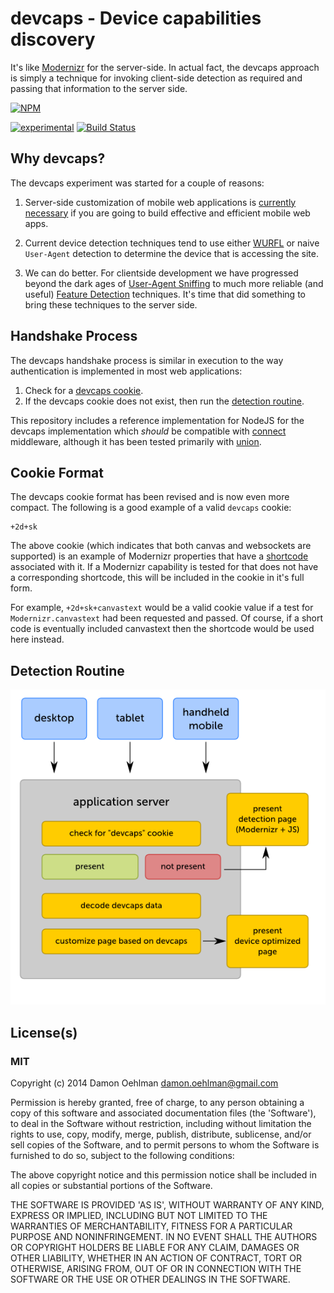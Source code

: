 # devcaps - Device capabilities discovery

It's like [Modernizr](http://modernizr.com) for the server-side.  In actual
fact, the devcaps approach is simply a technique for invoking client-side
detection as required and passing that information to the server side.


[![NPM](https://nodei.co/npm/devcaps.png)](https://nodei.co/npm/devcaps/)

[![experimental](https://img.shields.io/badge/stability-experimental-red.svg)](https://github.com/dominictarr/stability#experimental) [![Build Status](https://img.shields.io/travis/DamonOehlman/devcaps.svg?branch=master)](https://travis-ci.org/DamonOehlman/devcaps) 

## Why devcaps?

The devcaps experiment was started for a couple of reasons:

1. Server-side customization of mobile web applications is
   [currently necessary](http://www.cloudfour.com/css-media-query-for-mobile-is-fools-gold/)
   if you are going to build effective and efficient mobile web apps.

2. Current device detection techniques tend to use either
   [WURFL](http://www.scientiamobile.com/) or naive `User-Agent` detection
   to determine the device that is accessing the site.

3. We can do better. For clientside development we have progressed beyond the
   dark ages of [User-Agent Sniffing](https://secure.wikimedia.org/wikipedia/en/wiki/Browser_sniffing)
   to much more reliable (and useful)
   [Feature Detection](http://www.html5rocks.com/en/tutorials/detection/index.html)
   techniques. It's time that did something to bring these techniques to the server side.

## Handshake Process

The devcaps handshake process is similar in execution to the way authentication is
implemented in most web applications:

1. Check for a [devcaps cookie](#cookie-format).
2. If the devcaps cookie does not exist, then run the
   [detection routine](#detection-routine).

This repository includes a reference implementation for NodeJS for the
devcaps implementation which _should_ be compatible with
[connect](https://github.com/senchalabs/connect) middleware, although it has
been tested primarily with [union](https://github.com/flatiron/union).

## Cookie Format

The devcaps cookie format has been revised and is now even more compact. The
following is a good example of a valid `devcaps` cookie:

```
+2d+sk
```

The above cookie (which indicates that both canvas and websockets are supported)
is an example of Modernizr properties that have a
[shortcode](https://github.com/DamonOehlman/devcaps/blob/master/codes.js)
associated with it. If a Modernizr capability is tested for that does not have a
corresponding shortcode, this will be included in the cookie in it's full form.

For example, `+2d+sk+canvastext` would be a valid cookie value if a test for
`Modernizr.canvastext` had been requested and passed.  Of course, if a short code
is eventually included canvastext then the shortcode would be used here instead.

## Detection Routine

![](https://raw.githubusercontent.com/DamonOehlman/devcaps/master/design/devcaps-process.png)

## License(s)

### MIT

Copyright (c) 2014 Damon Oehlman <damon.oehlman@gmail.com>

Permission is hereby granted, free of charge, to any person obtaining
a copy of this software and associated documentation files (the
'Software'), to deal in the Software without restriction, including
without limitation the rights to use, copy, modify, merge, publish,
distribute, sublicense, and/or sell copies of the Software, and to
permit persons to whom the Software is furnished to do so, subject to
the following conditions:

The above copyright notice and this permission notice shall be
included in all copies or substantial portions of the Software.

THE SOFTWARE IS PROVIDED 'AS IS', WITHOUT WARRANTY OF ANY KIND,
EXPRESS OR IMPLIED, INCLUDING BUT NOT LIMITED TO THE WARRANTIES OF
MERCHANTABILITY, FITNESS FOR A PARTICULAR PURPOSE AND NONINFRINGEMENT.
IN NO EVENT SHALL THE AUTHORS OR COPYRIGHT HOLDERS BE LIABLE FOR ANY
CLAIM, DAMAGES OR OTHER LIABILITY, WHETHER IN AN ACTION OF CONTRACT,
TORT OR OTHERWISE, ARISING FROM, OUT OF OR IN CONNECTION WITH THE
SOFTWARE OR THE USE OR OTHER DEALINGS IN THE SOFTWARE.
